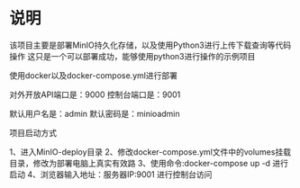 # 说明

该项目主要是部署MinIO持久化存储，以及使用Python3进行上传下载查询等代码操作
这只是一个可以部署成功，能够使用python3进行操作的示例项目

使用docker以及docker-compose.yml进行部署

对外开放API端口是：9000
控制台端口是：9001

默认用户名是：admin
默认密码是：minioadmin

项目启动方式

1、进入MinIO-deploy目录
2、修改docker-compose.yml文件中的volumes挂载目录，修改为部署电脑上真实有效路
3、使用命令:docker-compose up -d 进行启动
4、浏览器输入地址：服务器IP:9001  进行控制台访问
